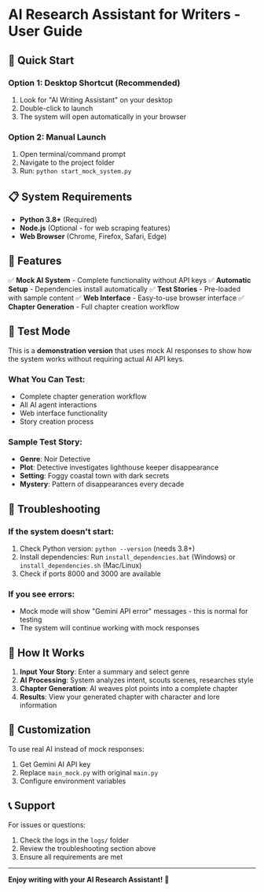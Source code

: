 # AI Research Assistant for Writers - User Guide

## 🚀 Quick Start

### Option 1: Desktop Shortcut (Recommended)
1. Look for "AI Writing Assistant" on your desktop
2. Double-click to launch
3. The system will open automatically in your browser

### Option 2: Manual Launch
1. Open terminal/command prompt
2. Navigate to the project folder
3. Run: `python start_mock_system.py`

## 📋 System Requirements

- **Python 3.8+** (Required)
- **Node.js** (Optional - for web scraping features)
- **Web Browser** (Chrome, Firefox, Safari, Edge)

## 🎯 Features

✅ **Mock AI System** - Complete functionality without API keys
✅ **Automatic Setup** - Dependencies install automatically
✅ **Test Stories** - Pre-loaded with sample content
✅ **Web Interface** - Easy-to-use browser interface
✅ **Chapter Generation** - Full chapter creation workflow

## 🧪 Test Mode

This is a **demonstration version** that uses mock AI responses to show how the system works without requiring actual AI API keys.

### What You Can Test:
- Complete chapter generation workflow
- All AI agent interactions
- Web interface functionality
- Story creation process

### Sample Test Story:
- **Genre**: Noir Detective
- **Plot**: Detective investigates lighthouse keeper disappearance
- **Setting**: Foggy coastal town with dark secrets
- **Mystery**: Pattern of disappearances every decade

## 🔧 Troubleshooting

### If the system doesn't start:
1. Check Python version: `python --version` (needs 3.8+)
2. Install dependencies: Run `install_dependencies.bat` (Windows) or `install_dependencies.sh` (Mac/Linux)
3. Check if ports 8000 and 3000 are available

### If you see errors:
- Mock mode will show "Gemini API error" messages - this is normal for testing
- The system will continue working with mock responses

## 📖 How It Works

1. **Input Your Story**: Enter a summary and select genre
2. **AI Processing**: System analyzes intent, scouts scenes, researches style
3. **Chapter Generation**: AI weaves plot points into a complete chapter
4. **Results**: View your generated chapter with character and lore information

## 🎨 Customization

To use real AI instead of mock responses:
1. Get Gemini AI API key
2. Replace `main_mock.py` with original `main.py`
3. Configure environment variables

## 📞 Support

For issues or questions:
1. Check the logs in the `logs/` folder
2. Review the troubleshooting section above
3. Ensure all requirements are met

---

**Enjoy writing with your AI Research Assistant!** 🎉
